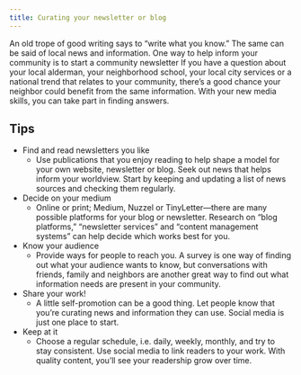```yaml
---
title: Curating your newsletter or blog
---
```

An old trope of good writing says to “write what you know.” The same can be said of local news and information. One way to help inform your community is to start a community newsletter If you have a question about your local alderman, your neighborhood school, your local city services or a national trend that relates to your community, there’s a good chance your neighbor could benefit from the same information. With your new media skills, you can take part in finding answers.

## Tips

* Find and read newsletters you like
  * Use publications that you enjoy reading to help shape a model for your own website, newsletter or blog. Seek out news that helps inform your worldview. Start by keeping and updating a list of news sources and checking them regularly.
* Decide on your medium
  * Online or print; Medium, Nuzzel or TinyLetter—there are many possible platforms for your blog or newsletter. Research on “blog platforms,” “newsletter services” and “content management systems” can help decide which works best for you.
* Know your audience
  * Provide ways for people to reach you. A survey is one way of finding out what your audience wants to know, but conversations with friends, family and neighbors are another great way to find out what information needs are present in your community.
* Share your work!
  * A little self-promotion can be a good thing. Let people know that you’re curating news and information they can use. Social media is just one place to start.
* Keep at it
  * Choose a regular schedule, i.e. daily, weekly, monthly, and try to stay consistent. Use social media to link readers to your work. With quality content, you’ll see your readership grow over time.
